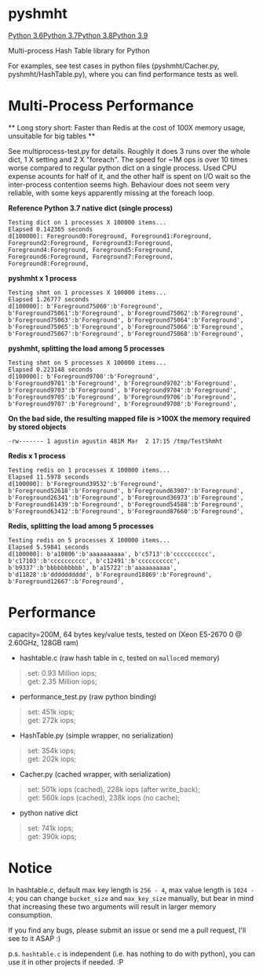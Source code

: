 pyshmht
=======
[Python 3.6](https://img.shields.io/badge/python-3.6-blue.svg)[Python 3.7](https://img.shields.io/badge/python-3.7-blue.svg)[Python 3.8](https://img.shields.io/badge/python-3.8-blue.svg)[Python 3.9](https://img.shields.io/badge/python-3.9-blue.svg)

Multi-process Hash Table library for Python

For examples, see test cases in python files (pyshmht/Cacher.py, pyshmht/HashTable.py), where you can find performance tests as well.


Multi-Process Performance
=========================

** Long story short: Faster than Redis at the cost of 100X memory usage, unsuitable for big tables **

See multiprocess-test.py for details. Roughly it does 3 runs over the whole dict, 1 X setting and 2 X "foreach".
The speed for ~1M ops is over 10 times worse compared to regular python dict on a single process.
Used CPU expense acounts for half of it, and the other half is spent on I/O wait so the inter-process contention seems high.
Behaviour does not seem very reliable, with some keys apparently missing at the foreach loop.

**Reference Python 3.7 native dict (single process)**
```$ python3.7 multiprocess-test.py dict 1
Testing dict on 1 processes X 100000 items...
Elapsed 0.142365 seconds
d[100000]: Foreground0:Foreground, Foreground1:Foreground, Foreground2:Foreground, Foreground3:Foreground, Foreground4:Foreground, Foreground5:Foreground, Foreground6:Foreground, Foreground7:Foreground, Foreground8:Foreground,
```

**pyshmht x 1 process**
```$ python3.7 multiprocess-test.py shmt 1
Testing shmt on 1 processes X 100000 items...
Elapsed 1.26777 seconds
d[100000]: b'Foreground75060':b'Foreground', b'Foreground75061':b'Foreground', b'Foreground75062':b'Foreground', b'Foreground75063':b'Foreground', b'Foreground75064':b'Foreground', b'Foreground75065':b'Foreground', b'Foreground75066':b'Foreground', b'Foreground75067':b'Foreground', b'Foreground75068':b'Foreground',
```

**pyshmht, splitting the load among 5 processes**
```$ python3.7 -O multiprocess-test.py shmt 5
Testing shmt on 5 processes X 100000 items...
Elapsed 0.223148 seconds
d[100000]: b'Foreground9700':b'Foreground', b'Foreground9701':b'Foreground', b'Foreground9702':b'Foreground', b'Foreground9703':b'Foreground', b'Foreground9704':b'Foreground', b'Foreground9705':b'Foreground', b'Foreground9706':b'Foreground', b'Foreground9707':b'Foreground', b'Foreground9708':b'Foreground',
```

**On the bad side, the resulting mapped file is >100X the memory required by stored objects**
```$ ll -h /tmp/TestShmht 
-rw------- 1 agustin agustin 481M Mar  2 17:15 /tmp/TestShmht
```

**Redis x 1 process**
```$ python3.7 multiprocess-test.py redis 1
Testing redis on 1 processes X 100000 items...
Elapsed 11.5978 seconds
d[100000]: b'Foreground39532':b'Foreground', b'Foreground52618':b'Foreground', b'Foreground63907':b'Foreground', b'Foreground26341':b'Foreground', b'Foreground36973':b'Foreground', b'Foreground61439':b'Foreground', b'Foreground54588':b'Foreground', b'Foreground63412':b'Foreground', b'Foreground87660':b'Foreground',
```
**Redis, splitting the load among 5 processes**
```$ python3.7 -O multiprocess-test.py redis 5
Testing redis on 5 processes X 100000 items...
Elapsed 5.59841 seconds
d[100000]: b'a10806':b'aaaaaaaaaa', b'c5713':b'cccccccccc', b'c17103':b'cccccccccc', b'c12491':b'cccccccccc', b'b9337':b'bbbbbbbbbb', b'a15722':b'aaaaaaaaaa', b'd11828':b'dddddddddd', b'Foreground18869':b'Foreground', b'Foreground12667':b'Foreground',
```


Performance
===========

capacity=200M, 64 bytes key/value tests, tested on (Xeon E5-2670 0 @ 2.60GHz, 128GB ram)

* hashtable.c (raw hash table in c, tested on `malloc`ed memory)
> set: 0.93 Million iops;  
> get: 2.35 Million iops;

* performance\_test.py (raw python binding)
> set: 451k iops;  
> get: 272k iops;

* HashTable.py (simple wrapper, no serialization)
> set: 354k iops;  
> get: 202k iops;

* Cacher.py (cached wrapper, with serialization)
> set: 501k iops (cached), 228k iops (after write\_back);  
> get: 560k iops (cached), 238k iops (no cache);

* python native dict
> set: 741k iops;  
> get: 390k iops;

Notice
======

In hashtable.c, default max key length is `256 - 4`, max value length is `1024 - 4`; you can change `bucket_size` and `max_key_size` manually, but bear in mind that increasing these two arguments will result in larger memory consumption.

If you find any bugs, please submit an issue or send me a pull request, I'll see to it ASAP :)

p.s. `hashtable.c` is independent (i.e. has nothing to do with python), you can use it in other projects if needed. :P
